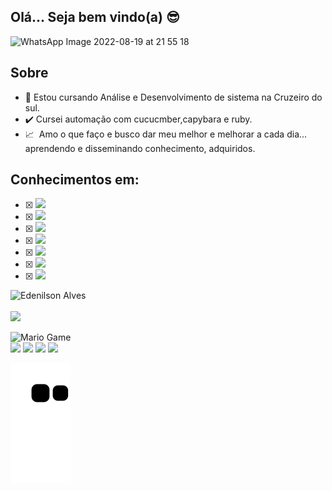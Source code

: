 ## Olá... Seja bem vindo(a) 😎
![WhatsApp Image 2022-08-19 at 21 55 18](https://user-images.githubusercontent.com/98066667/185723169-fea417e1-d30f-4a35-be64-00e999f5ab82.jpeg)
                                                                                                                     
## Sobre 
- 👔 Estou cursando Análise e Desenvolvimento de sistema na Cruzeiro do sul. 
- ✔️ Cursei automação com cucucmber,capybara e ruby.
- 📈  Amo o que faço e busco dar meu melhor e melhorar a cada dia... aprendendo e disseminando conhecimento, adquiridos. 

## Conhecimentos em:
- [X] <img src="https://img.shields.io/badge/Ruby-CC342D?style=for-the-badge&logo=ruby&logoColor=white">
- [X] <img src="https://img.shields.io/badge/Linux-FCC624?style=for-the-badge&logo=linux&logoColor=black">
- [X] <img src="https://img.shields.io/badge/Visual_Studio_Code-0078D4?style=for-the-badge&logo=visual%20studio%20code&logoColor=white"> 
- [X] <img src="https://img.shields.io/badge/Postman-FF6C37?style=for-the-badge&logo=Postman&logoColor=white">
- [X] <img src="https://img.shields.io/badge/Git-F05032?style=for-the-badge&logo=git&logoColor=white">
- [X] <img src="https://img.shields.io/badge/Cypress-17202C?style=for-the-badge&logo=cypress&logoColor=white">
- [X] <img src="https://img.shields.io/badge/JavaScript-323330?style=for-the-badge&logo=javascript&logoColor=F7DF1E">


![Edenilson Alves](https://github-readme-stats.vercel.app/api?username=EdenilsonAlves&show_icons=true&theme=tokyonight)

<a href="https://github.com/TheDudeThatCode">
  <img align="center" src="https://github-readme-stats.vercel.app/api/top-langs/?username=EdenilsonAlves" />
</a><br>

<br>

<img src="https://user-images.githubusercontent.com/77105353/141351429-af2beecb-6821-4f27-a091-028a95215463.gif" alt="Mario Game" width="980">

<br>

<div> 
  <a href="https://wa.me/5511931446801" target="_blank"><img src="https://img.shields.io/badge/WhatsApp-25D366?style=for-the-badge&logo=whatsapp&logoColor=white" target="_blank"></a>
  <a href="https://instagram.com/denilson.alves.ofc" target="_blank"><img src="https://img.shields.io/badge/-Instagram-%23E4405F?style=for-the- badge&logo=instagram&logoColor=white" target="_blank"></a>
  <a href = "mailto:rafaeldenilson1@gmail.com.com"><img src="https://img.shields.io/badge/-Gmail-%23333?style=for-the-badge&logo=gmail&logoColor=white" destino ="_blank"></a>
  <a href="https://www.linkedin.com/in/www.linkedin.com/in/edenilson-rafael-17160b210" target="_blank"><img src="https://img.shields.io/badge/-LinkedIn-%230077B5?style=for-the-badge&logo=linkedin&logoColor=white" target="_blank"></a> 
 
  ![ Animação de cobra ](https://github.com/rafaballerini/rafaballerini/blob/output/github-contribution-grid-snake.svg)
 
</div>


